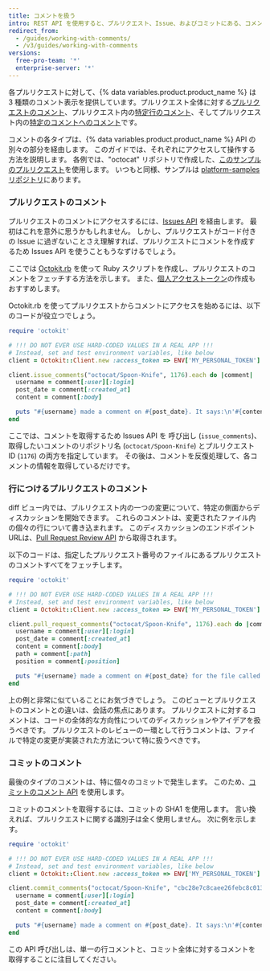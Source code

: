 ```yaml
---
title: コメントを扱う
intro: REST API を使用すると、プルリクエスト、Issue、およびコミットにある、コメントにアクセスして管理できます。
redirect_from:
  - /guides/working-with-comments/
  - /v3/guides/working-with-comments
versions:
  free-pro-team: '*'
  enterprise-server: '*'
---
```




各プルリクエストに対して、{% data variables.product.product_name %} は 3 種類のコメント表示を提供しています。プルリクエスト全体に対する[プルリクエストのコメント][PR comment]、プルリクエスト内の[特定行のコメント][PR line comment]、そしてプルリクエスト内の[特定のコメントへのコメント][commit comment]です。

コメントの各タイプは、{% data variables.product.product_name %} API の別々の部分を経由します。 このガイドでは、それぞれにアクセスして操作する方法を説明します。 各例では、"octocat" リポジトリで作成した、[このサンプルのプルリクエスト][sample PR]を使用します。 いつもと同様、サンプルは [platform-samples リポジトリ][platform-samples]にあります。

### プルリクエストのコメント

プルリクエストのコメントにアクセスするには、[Issues API][issues] を経由します。 最初はこれを意外に思うかもしれません。 しかし、プルリクエストがコード付きの Issue に過ぎないことさえ理解すれば、プルリクエストにコメントを作成するため Issues API を使うこともうなずけるでしょう。

ここでは [Octokit.rb][octokit.rb] を使って Ruby スクリプトを作成し、プルリクエストのコメントをフェッチする方法を示します。 また、[個人アクセストークン][personal token]の作成もおすすめします。

Octokit.rb を使ってプルリクエストからコメントにアクセスを始めるには、以下のコードが役立つでしょう。

``` ruby
require 'octokit'

# !!! DO NOT EVER USE HARD-CODED VALUES IN A REAL APP !!!
# Instead, set and test environment variables, like below
client = Octokit::Client.new :access_token => ENV['MY_PERSONAL_TOKEN']

client.issue_comments("octocat/Spoon-Knife", 1176).each do |comment|
  username = comment[:user][:login]
  post_date = comment[:created_at]
  content = comment[:body]

  puts "#{username} made a comment on #{post_date}. It says:\n'#{content}'\n"
end
```

ここでは、コメントを取得するため Issues API を 呼び出し (`issue_comments`)、取得したいコメントのリポジトリ名 (`octocat/Spoon-Knife`) とプルリクエスト ID (`1176`) の両方を指定しています。 その後は、コメントを反復処理して、各コメントの情報を取得しているだけです。

### 行につけるプルリクエストのコメント

diff ビュー内では、プルリクエスト内の一つの変更について、特定の側面からディスカッションを開始できます。 これらのコメントは、変更されたファイル内の個々の行について書き込まれます。 このディスカッションのエンドポイントURLは、[Pull Request Review API][PR Review API] から取得されます。

以下のコードは、指定したプルリクエスト番号のファイルにあるプルリクエストのコメントすべてをフェッチします。

``` ruby
require 'octokit'

# !!! DO NOT EVER USE HARD-CODED VALUES IN A REAL APP !!!
# Instead, set and test environment variables, like below
client = Octokit::Client.new :access_token => ENV['MY_PERSONAL_TOKEN']

client.pull_request_comments("octocat/Spoon-Knife", 1176).each do |comment|
  username = comment[:user][:login]
  post_date = comment[:created_at]
  content = comment[:body]
  path = comment[:path]
  position = comment[:position]

  puts "#{username} made a comment on #{post_date} for the file called #{path}, on line #{position}. It says:\n'#{content}'\n"
end
```

上の例と非常に似ていることにお気づきでしょう。 このビューとプルリクエストのコメントとの違いは、会話の焦点にあります。 プルリクエストに対するコメントは、コードの全体的な方向性についてのディスカッションやアイデアを扱うべきです。 プルリクエストのレビューの一環として行うコメントは、ファイルで特定の変更が実装された方法について特に扱うべきです。

### コミットのコメント

最後のタイプのコメントは、特に個々のコミットで発生します。 このため、[コミットのコメント API][commit comment API] を使用します。

コミットのコメントを取得するには、コミットの SHA1 を使用します。 言い換えれば、プルリクエストに関する識別子は全く使用しません。 次に例を示します。

``` ruby
require 'octokit'

# !!! DO NOT EVER USE HARD-CODED VALUES IN A REAL APP !!!
# Instead, set and test environment variables, like below
client = Octokit::Client.new :access_token => ENV['MY_PERSONAL_TOKEN']

client.commit_comments("octocat/Spoon-Knife", "cbc28e7c8caee26febc8c013b0adfb97a4edd96e").each do |comment|
  username = comment[:user][:login]
  post_date = comment[:created_at]
  content = comment[:body]

  puts "#{username} made a comment on #{post_date}. It says:\n'#{content}'\n"
end
```

この API 呼び出しは、単一の行コメントと、コミット全体に対するコメントを取得することに注目してください。

[PR comment]: https://github.com/octocat/Spoon-Knife/pull/1176#issuecomment-24114792
[PR line comment]: https://github.com/octocat/Spoon-Knife/pull/1176#discussion_r6252889
[commit comment]: https://github.com/octocat/Spoon-Knife/commit/cbc28e7c8caee26febc8c013b0adfb97a4edd96e#commitcomment-4049848
[sample PR]: https://github.com/octocat/Spoon-Knife/pull/1176
[platform-samples]: https://github.com/github/platform-samples/tree/master/api/ruby/working-with-comments
[issues]: /v3/issues/comments/
[personal token]: /articles/creating-an-access-token-for-command-line-use
[octokit.rb]: https://github.com/octokit/octokit.rb
[PR Review API]: /v3/pulls/comments/
[commit comment API]: /v3/repos/comments/#get-a-commit-comment
